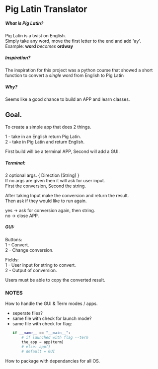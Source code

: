 # Pig Latin Translator

##### What is Pig Latin?

Pig Latin is a twist on English.  
Simply take any word, move the first letter to the end and add 'ay'.  
Example: **word** *becomes* **ordway**  

##### Inspiration?

The inspiration for this project was a python course that showed a short function to convert a *single* word from English to Pig Latin

##### Why?

Seems like a good chance to build an APP and learn classes.


## Goal.

To create a simple app that does 2 things.  

   1 - take in an English return Pig Latin.  
   2 - take in Pig Latin and return English.

First build will be a terminal APP, Second will add a GUI.

##### Terminal:

2 optional args. { Direction [String] }  
If no args are given then it will ask for user input.  
First the conversion, Second the string.

After taking Input make the conversion and return the result.  
Then ask if they would like to run again. 
 
   yes ->  ask for conversion again, then string.  
   no  ->  close APP.

##### GUI:

Buttons:  
   1 - Convert.  
   2 - Change conversion.

Fields:  
   1 - User input for string to convert.  
   2 - Output of conversion.

Users must be able to copy the converted result.


### NOTES
How to handle the GUI & Term modes / apps.
 - seperate files?
 - same file with check for launch mode?
 - same file with check for flag:
    ```py
    if __name__ == "__main__":
        # if launched with flag --term
        the_app = app(term)
        # else: app()
        # default = GUI
    ```

How to package with dependancies for all OS.
